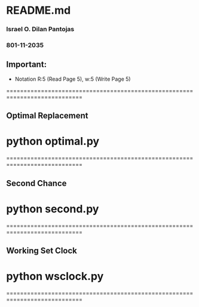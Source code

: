 # README.md
### Israel O. Dilan Pantojas
### 801-11-2035


Important:
----------
+ Notation R:5 (Read Page 5), w:5 (Write Page 5)


============================================================================
## Optimal Replacement

# python optimal.py <Number of physical memory pages> <access sequence file>

============================================================================
## Second Chance 

# python second.py <Number of physical memory pages> <access sequence file>

============================================================================
## Working Set Clock

# python wsclock.py <Number of physical memory pages> <access sequence file>

============================================================================